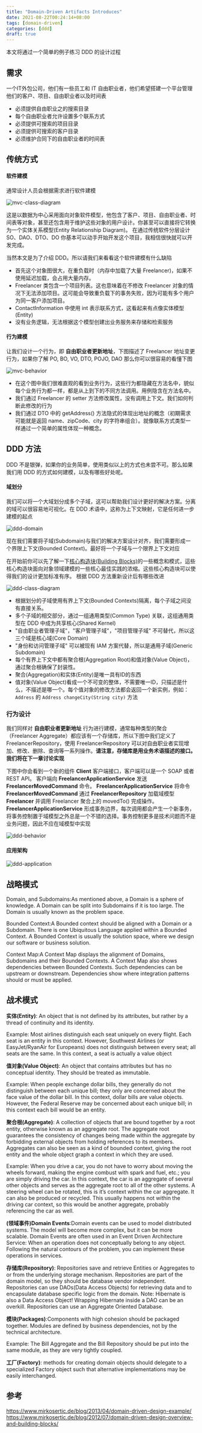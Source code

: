 ```yaml
---
title: "Domain-Driven Artifacts Introduces"
date: 2021-08-22T00:24:14+08:00
tags: [domain-driven]
categories: [ddd]
draft: true
---
```


本文将通过一个简单的例子练习 DDD 的设计过程 

## 需求

一个IT外包公司，他们有一些员工和 IT 自由职业者，他们希望搭建一个平台管理他们的客户、项目、自由职业者以及时间表

* 必须提供自由职业之的搜索目录
* 每个自由职业者允许设置多个联系方式
* 必须提供可搜索的项目目录
* 必须提供可搜索的客户目录
* 必须维护合同下的自由职业者的时间表

## 传统方式

#### 软件建模

通常设计人员会根据需求进行软件建模

![mvc-class-diagram](/images/posts/ddd/example/mvc-class-diagram.png)

这是以数据为中心采用面向对象软件模型，他包含了客户、项目、自由职业者、时间表等对象，甚至还包含用于维护这些对象的用户设计。你甚至可以直接将它转换为一个实体关系模型(Entity Relationship Diagram)。
在通过传统软件分层设计 SO、DAO、DTO、DO 你基本可以动手开始开发这个项目，我相信很快就可以开发完成。

当然本文是为了介绍 DDD。所以请我们来看看这个软件建模有什么缺陷

* 首先这个对象图很大，在重负载时（内存中加载了大量 Freelancer)，如果不使用延迟加载，会占用大量内存。
* Freelancer 类包含一个项目列表。这也意味着在不修改 Freelancer 对象的情况下无法添加项目。这可能会导致重负载下的事务失败，因为可能有多个用户为同一客户添加项目。
* ContactInformation 中使用 int 表示联系方式，这看起来有点像实体模型(Entity)
* 没有业务逻辑，无法根据这个模型创建出业务服务来存储和检索服务

#### 行为建模

让我们设计一个行为，即 **自由职业者更新地址**，下图描述了 Freelancer 地址变更行为，如果你了解 PO, BO, VO, DTO, POJO, DAO 那么你可以很容易的看懂下图

![mvc-behavior](/images/posts/ddd/example/mvc-behavior.png)

* 在这个图中我们很难直观的看到业务行为，这些行为都隐藏在方法名中，貌似每个业务行为都一样，都是从上到下的不同方法调用。用例隐含在方法名中。
* 我们通过 Freelancer 的 setter 方法修改属性，没有调用上下文。我们如何判断此修改的行为
* 我们通过 DTO 中的 getAddress() 方法隐式的体现出地址的概念（初期需求可能就是返回 name、zipCode、city 的字符串组合）。就像联系方式类型一样通过一个简单的属性体现一种概念。

## DDD 方法

DDD 不是银弹，如果你的业务简单，使用类似以上的方式也未尝不可。那么如果我们用 DDD 的方式如何建模，以及有哪些好处呢。

#### 域划分

我们可以将一个大域划分成多个子域，这可以帮助我们设计更好的解决方案。分离的域可以很容易地可视化。在 DDD 术语中，这称为上下文映射，它是任何进一步建模的起点

![ddd-domain](/images/posts/ddd/example/ddd-domain.png)

现在我们需要将子域(Subdomain)与我们的解决方案设计对齐，我们需要形成一个界限上下文(Bounded Context)。最好将一个子域与一个限界上下文对应

在开始前你可以先了解一下[核心构造块(Building Blocks)]()的一些概念和模式，這些核心构造块面向对象领域建模的一些核心最佳实践的浓缩。这些核心构造块可以使得我们的设计更加标准有序。
根据 DDD 方法重新设计后有哪些改进

![ddd-class-diagram](/images/posts/ddd/example/ddd-class-diagram.png)

* 根据划分的子域使用有界上下文(Bounded Contexts)隔离，每个子域之间没有直接关系。
* 多个子域的相交部分，通过一组通用类型(Common Type) 关联，这组通用类型在 DDD 中成为共享核心(Shared Kernel)
* "自由职业者管理子域"，"客户管理子域"，"项目管理子域" 不可替代，所以这三个域是核心域(Core Domain)
* "身份和访问管理子域" 可以被现有 IAM 方案代替，所以是通用子域(Generic Subdomain)
* 每个有界上下文中都有聚合根(Aggregation Root)和值对象(Value Object)，通过聚合根确保了封装性。
* 聚合(Aggregation)和实体(Entity)是唯一具有ID的东西
* 值对象(Value Object)看成一个不可变的整体，不需要唯一ID，只描述是什么，不描述是哪一个。每个值对象的修改方法都会返回一个新实例，例如：`Address` 的 `Address changeCity(String city)` 方法

### 行为设计

我们同样对 **自由职业者更新地址** 行为进行建模，通常每种类型的聚合（Freelancer Aggregate）都应该有一个存储库，所以下图中我们定义了 FreelancerRepository，使用 FreelancerRepository 可以对自由职业者实现增加、修改、删除、查询等一系列操作。**请注意，存储库是用业务术语描述的接口。我们将在下一章讨论实现**

下图中你会看到一个新的组件 **Client** 客户端接口，客户端可以是一个 SOAP 或者 REST API。
客户端向 **FreelancerApplicationService** 发送 **FreelancerMovedCommand** 命令。 
**FreelancerApplicationService** 将命令 **FreelancerMovedCommand** 通过 **FreelancerRepository** 加载域模型 **Freelancer** 并调用 Freelancer 聚合上的 movedTo() 完成操作。 
**FreelancerApplicationService** 形成事务边界，每次调用都会产生一个新事务，将事务控制置于域模型之外总是一个不错的选择。事务控制更多是技术问题而不是业务问题，因此不应在域模型中实现

![ddd-behavior](/images/posts/ddd/example/ddd-behavior.png)

#### 应用架构

![ddd-application](/images/posts/ddd/example/ddd-application.png)

## 战略模式

Domain, and Subdomains:As mentioned above, a Domain is a sphere of knowledge. A Domain can be split into Subdomains if it is too large. The Domain is usually known as the problem space.

Bounded Context:A Bounded context should be aligned with a Domain or a Subdomain. There is one Ubiquitous Language applied within a Bounded Context. A Bounded Context is usually the solution space, where we design our software or business solution.

Context Map:A Context Map displays the alignment of Domains, Subdomains and their Bounded Contexts. A Context Map also shows dependencies between Bounded Contexts. Such dependencies can be upstream or downstream. Dependencies show where integration patterns should or must be applied.

## 战术模式

**实体(Entity)**: An object that is not defined by its attributes, but rather by a thread of continuity and its identity.

Example: Most airlines distinguish each seat uniquely on every flight. Each seat is an entity in this context. However, Southwest Airlines (or EasyJet/RyanAir for Europeans) does not distinguish between every seat; all seats are the same. In this context, a seat is actually a value object

**值对象(Value Object)**: An object that contains attributes but has no conceptual identity. They should be treated as immutable.

Example: When people exchange dollar bills, they generally do not distinguish between each unique bill; they only are concerned about the face value of the dollar bill. In this context, dollar bills are value objects. However, the Federal Reserve may be concerned about each unique bill; in this context each bill would be an entity.

**聚合根(Aggregate)**: A collection of objects that are bound together by a root entity, otherwise known as an aggregate root. The aggregate root guarantees the consistency of changes being made within the aggregate by forbidding external objects from holding references to its members. Aggregates can also be seen as a kind of bounded context, giving the root entity and the whole object graph a context in which they are used.

Example: When you drive a car, you do not have to worry about moving the wheels forward, making the engine combust with spark and fuel, etc.; you are simply driving the car. In this context, the car is an aggregate of several other objects and serves as the aggregate root to all of the other systems. A steering wheel can be rotated, this is it’s context within the car aggregate. It can also be produced or recycled. This usually happens not within the driving car context, so this would be another aggregate, probably referencing the car as well.

**(领域事件)Domain Events**:Domain events can be used to model distributed systems. The model will become more complex, but it can be more scalable. Domain Events are often used in an Event Driven Architecture Service: When an operation does not conceptually belong to any object. Following the natural contours of the problem, you can implement these operations in services.

**存储库(Repository)**: Repositories save and retrieve Entities or Aggregates to or from the underlying storage mechanism. Repositories are part of the domain model, so they should be database vendor independent. Repositories can use DAOs(Data Access Objects) for retrieving data and to encapsulate database specific logic from the domain. Note: Hibernate is also a Data Access Object! Wrapping Hibernate inside a DAO can be an overkill. Repositories can use an Aggregate Oriented Database.

**模块(Packages)**:Components with high cohesion should be packaged together. Modules are defined by business dependencies, not by the technical architecture.

Example: The Bill Aggregate and the Bill Repository should be put into the same module, as they are very tightly coupled.

**工厂(Factory)**: methods for creating domain objects should delegate to a specialized Factory object such that alternative implementations may be easily interchanged.

## 参考

https://www.mirkosertic.de/blog/2013/04/domain-driven-design-example/
https://www.mirkosertic.de/blog/2012/07/domain-driven-design-overview-and-building-blocks/